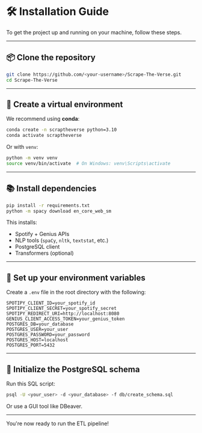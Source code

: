 # 🛠️ Installation Guide

To get the project up and running on your machine, follow these steps.

---

## 📦 Clone the repository

```bash
git clone https://github.com/<your-username>/Scrape-The-Verse.git
cd Scrape-The-Verse
```

---

## 🌱 Create a virtual environment

We recommend using **conda**:

```bash
conda create -n scraptheverse python=3.10
conda activate scraptheverse
```

Or with `venv`:

```bash
python -m venv venv
source venv/bin/activate  # On Windows: venv\Scripts\activate
```

---

## 📚 Install dependencies

```bash
pip install -r requirements.txt
python -m spacy download en_core_web_sm
```

This installs:

- Spotify + Genius APIs
- NLP tools (`spaCy`, `nltk`, `textstat`, etc.)
- PostgreSQL client
- Transformers (optional)

---

## 🧪 Set up your environment variables

Create a `.env` file in the root directory with the following:

```dotenv
SPOTIPY_CLIENT_ID=your_spotify_id
SPOTIPY_CLIENT_SECRET=your_spotify_secret
SPOTIPY_REDIRECT_URI=http://localhost:8080
GENIUS_CLIENT_ACCESS_TOKEN=your_genius_token
POSTGRES_DB=your_database
POSTGRES_USER=your_user
POSTGRES_PASSWORD=your_password
POSTGRES_HOST=localhost
POSTGRES_PORT=5432
```

---

## 🧱 Initialize the PostgreSQL schema

Run this SQL script:

```bash
psql -U <your_user> -d <your_database> -f db/create_schema.sql
```

Or use a GUI tool like DBeaver.

---

You're now ready to run the ETL pipeline!